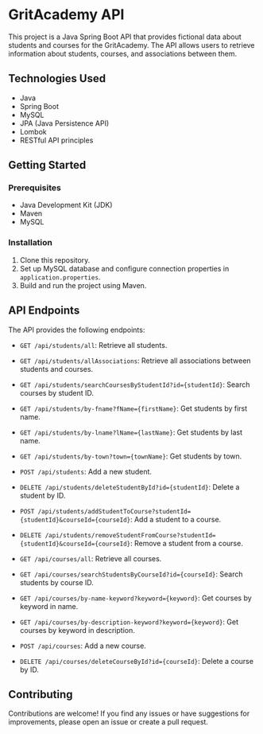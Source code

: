 # GritAcademy API

This project is a Java Spring Boot API that provides fictional data about students and courses for the GritAcademy. The API allows users to retrieve information about students, courses, and associations between them.

## Technologies Used
- Java
- Spring Boot
- MySQL
- JPA (Java Persistence API)
- Lombok
- RESTful API principles

## Getting Started

### Prerequisites
- Java Development Kit (JDK)
- Maven
- MySQL

### Installation
1. Clone this repository.
2. Set up MySQL database and configure connection properties in `application.properties`.
3. Build and run the project using Maven.

## API Endpoints

The API provides the following endpoints:

- `GET /api/students/all`: Retrieve all students.
- `GET /api/students/allAssociations`: Retrieve all associations between students and courses.
- `GET /api/students/searchCoursesByStudentId?id={studentId}`: Search courses by student ID.
- `GET /api/students/by-fname?fName={firstName}`: Get students by first name.
- `GET /api/students/by-lname?lName={lastName}`: Get students by last name.
- `GET /api/students/by-town?town={townName}`: Get students by town.
- `POST /api/students`: Add a new student.
- `DELETE /api/students/deleteStudentById?id={studentId}`: Delete a student by ID.
- `POST /api/students/addStudentToCourse?studentId={studentId}&courseId={courseId}`: Add a student to a course.
- `DELETE /api/students/removeStudentFromCourse?studentId={studentId}&courseId={courseId}`: Remove a student from a course.

- `GET /api/courses/all`: Retrieve all courses.
- `GET /api/courses/searchStudentsByCourseId?id={courseId}`: Search students by course ID.
- `GET /api/courses/by-name-keyword?keyword={keyword}`: Get courses by keyword in name.
- `GET /api/courses/by-description-keyword?keyword={keyword}`: Get courses by keyword in description.
- `POST /api/courses`: Add a new course.
- `DELETE /api/courses/deleteCourseById?id={courseId}`: Delete a course by ID.

## Contributing
Contributions are welcome! If you find any issues or have suggestions for improvements, please open an issue or create a pull request.


